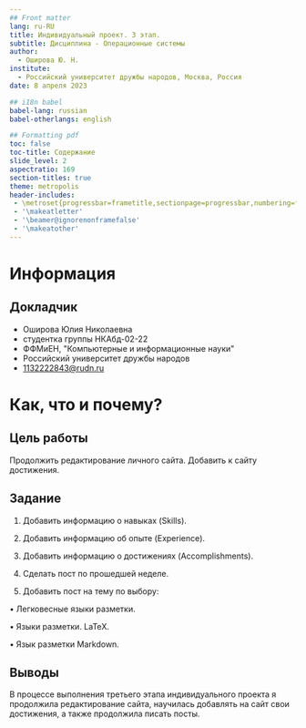 ```yaml
---
## Front matter
lang: ru-RU
title: Индивидуальный проект. 3 этап.
subtitle: Дисциплина - Операционные системы
author:
  - Оширова Ю. Н.
institute:
  - Российский университет дружбы народов, Москва, Россия
date: 8 апреля 2023

## i18n babel
babel-lang: russian
babel-otherlangs: english

## Formatting pdf
toc: false
toc-title: Содержание
slide_level: 2
aspectratio: 169
section-titles: true
theme: metropolis
header-includes:
 - \metroset{progressbar=frametitle,sectionpage=progressbar,numbering=fraction}
 - '\makeatletter'
 - '\beamer@ignorenonframefalse'
 - '\makeatother'
---
```


# Информация

## Докладчик

  * Оширова Юлия Николаевна
  * студентка группы НКАбд-02-22
  * ФФМиЕН, "Компьютерные и информационные науки"
  * Российский университет дружбы народов
  * [1132222843@rudn.ru](mailto:1132222843@rudn.ru)

# Как, что и почему?

## Цель работы

Продолжить редактирование личного сайта. Добавить к сайту достижения.

## Задание

1. Добавить информацию о навыках (Skills).

2. Добавить информацию об опыте (Experience).

3. Добавить информацию о достижениях (Accomplishments).

4. Сделать пост по прошедшей неделе.

5. Добавить пост на тему по выбору:

• Легковесные языки разметки.

• Языки разметки. LaTeX.

• Язык разметки Markdown.

## Выводы

В процессе выполнения третьего этапа индивидуального проекта я продолжила редактирование сайта, научилась добавлять на сайт свои достижения, а также продолжила писать посты.

